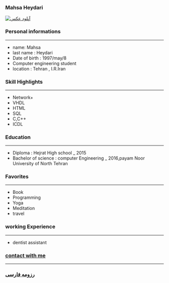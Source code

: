 
### Mahsa Heydari
<a href="https://uupload.ir/" target="_blank"><img src="https://uupload.ir/files/no8i_showstdpic.jpg" border="0" alt="آپلود عکس" /></a>

### Personal informations

---
+ name: Mahsa
+ last name : Heydari
+ Date of birth : 1997/may/8
+  Computer engineering student
+ location : Tehran , I.R.Iran


### Skill Highlights

---
+ Network+
+ VHDL
+ HTML
+ SQL
+ C,C++
+ ICDL

### Education

---
+ Diploma : Hejrat High school
_ 2015
+ Bachelor of science : computer Engineering
_ 2016,payam Noor University of North Tehran 

### Favorites

---
+ Book
+ Programming
+ Yoga
+ Meditation 
+ travel 

### working Experience

---
+ dentist assistant

### [contact with me](Mahsaheydariii1997@gmail.com)


--- 
### [رزومه فارسی](resume-fa.md)
